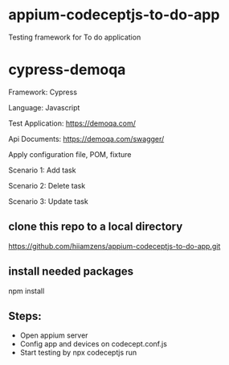 # appium-codeceptjs-to-do-app
Testing framework for To do application
# cypress-demoqa
Framework: Cypress

Language: Javascript

Test Application: https://demoqa.com/

Api Documents: https://demoqa.com/swagger/

Apply configuration file, POM, fixture

Scenario 1:  Add task

Scenario 2: Delete task

Scenario 3: Update task

## clone this repo to a local directory
https://github.com/hiiamzens/appium-codeceptjs-to-do-app.git

## install needed packages
npm install

## Steps:
- Open appium server
- Config app and devices on codecept.conf.js
- Start testing by npx codeceptjs run

